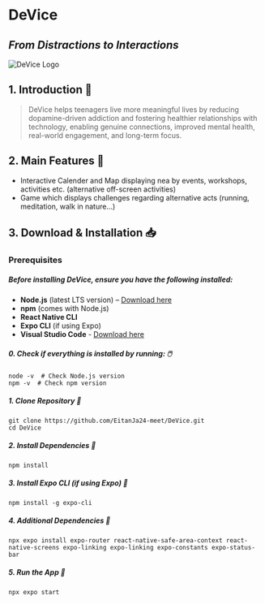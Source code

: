 # **DeVice** 

## ***From Distractions to Interactions***

![DeVice Logo](assets/images/logo.png)

## 1\. Introduction 👋
>DeVice helps teenagers live more meaningful lives by reducing dopamine-driven addiction and fostering healthier relationships with technology, enabling genuine connections, improved mental health, real-world engagement, and long-term focus.

## 2\. Main Features 📝
* Interactive Calender and Map displaying nea by events, workshops, activities etc. (alternative off-screen activities)
* Game which displays challenges regarding alternative acts (running, meditation, walk in nature...)

## 3\. Download & Installation 📥

### Prerequisites

##### Before installing **DeVice**, ensure you have the following installed:

* **Node.js** (latest LTS version) – [Download here](https://nodejs.org/)  
* **npm** (comes with Node.js) 
* **React Native CLI**  
* **Expo CLI** (if using Expo)  
* **Visual Studio Code** - [Download here](https://code.visualstudio.com/download)

##### 0\. Check if everything is installed by running: 🖱️  

```
node -v  # Check Node.js version    
npm -v  # Check npm version    
```
##### 1\. Clone Repository 🗽
```
git clone https://github.com/EitanJa24-meet/DeVice.git
cd DeVice
```

##### 2\. Install Dependencies 🎁
```
npm install
```
##### 3\. Install Expo CLI (if using Expo) 📱
```
npm install -g expo-cli
```

##### 4\. Additional Dependencies 🚦
```
npx expo install expo-router react-native-safe-area-context react-native-screens expo-linking expo-linking expo-constants expo-status-bar 
```

##### 5\. Run the App 🏁

```
npx expo start
```



<!-- # Welcome to your Expo app 👋 -->
<!-- 
This is an [Expo](https://expo.dev) project created with [`create-expo-app`](https://www.npmjs.com/package/create-expo-app).

## Get started

1. Install dependencies

   ```bash
   npm install
   ```

2. Start the app

   ```bash
    npx expo start
   ```

In the output, you'll find options to open the app in a

- [development build](https://docs.expo.dev/develop/development-builds/introduction/)
- [Android emulator](https://docs.expo.dev/workflow/android-studio-emulator/)
- [iOS simulator](https://docs.expo.dev/workflow/ios-simulator/)
- [Expo Go](https://expo.dev/go), a limited sandbox for trying out app development with Expo

You can start developing by editing the files inside the **app** directory. This project uses [file-based routing](https://docs.expo.dev/router/introduction).

## Get a fresh project

When you're ready, run:

```bash
npm run reset-project
```

This command will move the starter code to the **app-example** directory and create a blank **app** directory where you can start developing.

## Learn more

To learn more about developing your project with Expo, look at the following resources:

- [Expo documentation](https://docs.expo.dev/): Learn fundamentals, or go into advanced topics with our [guides](https://docs.expo.dev/guides).
- [Learn Expo tutorial](https://docs.expo.dev/tutorial/introduction/): Follow a step-by-step tutorial where you'll create a project that runs on Android, iOS, and the web.

## Join the community

Join our community of developers creating universal apps.

- [Expo on GitHub](https://github.com/expo/expo): View our open source platform and contribute.
- [Discord community](https://chat.expo.dev): Chat with Expo users and ask questions. -->
